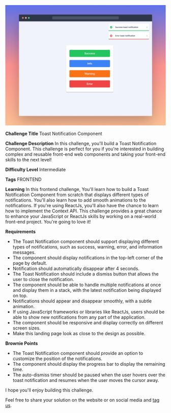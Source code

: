 ![Toast Notification Component](./design/desktop-cover.png)

**Challenge Title**
Toast Notification Component

**Challenge Description**
In this challenge, you'll build a Toast Notification Component. This challenge is perfect for you if you're interested in building complex and reusable front-end web components and taking your front-end skills to the next level!

**Difficulty Level**
Intermediate

**Tags**
FRONTEND

**Learning**
In this frontend challenge, You'll learn how to build a Toast Notification Component from scratch that displays different types of notifications. You'll also learn how to add smooth animations to the notifications. If you're using ReactJs, you'll also have the chance to learn how to implement the Context API. This challenge provides a great chance to enhance your JavaScript or ReactJs skills by working on a real-world front-end project. You're going to love it!

**Requirements**

- The Toast Notification component should support displaying different types of notifications, such as success, warning, error, and information messages.
- The component should display notifications in the top-left corner of the page by default.
- Notification should automatically disappear after 4 seconds.
- The Toast Notification should include a dismiss button that allows the user to close the notification.
- The component should be able to handle multiple notifications at once and display them in a stack, with the latest notification being displayed on top.
- Notifications should appear and disappear smoothly, with a subtle animation.
- If using JavaScript frameworks or libraries like ReactJs, users should be able to show new notifications from any part of the application.
- The component should be responsive and display correctly on different screen sizes.
- Make this landing page look as close to the design as possible.

**Brownie Points**

- The Toast Notification component should provide an option to customize the position of the notifications.
- The component should display the progress bar to display the remaining time.
- The auto-dismiss timer should be paused when the user hovers over the toast notification and resumes when the user moves the cursor away.

I hope you'll enjoy building this challenge.

Feel free to share your solution on the website or on social media and [tag us](https://twitter.com/FrontendProHQ).
